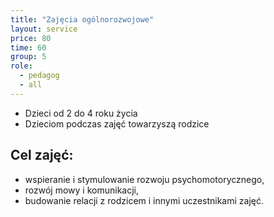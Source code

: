 ```yaml
---
title: "Zajęcia ogólnorozwojowe"
layout: service
price: 80
time: 60
group: 5
role:
  - pedagog
  - all
---
```


- Dzieci od 2 do 4 roku życia
- Dzieciom podczas zajęć towarzyszą rodzice

## Cel zajęć:

- wspieranie i stymulowanie rozwoju psychomotorycznego,
- rozwój mowy i komunikacji,
- budowanie relacji z rodzicem i innymi uczestnikami zajęć.
